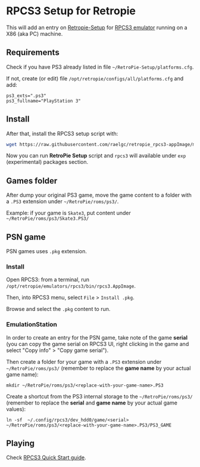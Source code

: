 # RPCS3 Setup for Retropie

This will add an entry on [Retropie-Setup](https://github.com/RetroPie/RetroPie-Setup) for [RPCS3 emulator](https://rpcs3.net) running on a X86 (aka PC) machine.

## Requirements

Check if you have PS3 already listed in file `~/RetroPie-Setup/platforms.cfg`.

If not, create (or edit) file `/opt/retropie/configs/all/platforms.cfg` and add:

```
ps3_exts=".ps3"
ps3_fullname="PlayStation 3"
```

## Install

After that, install the RPCS3 setup script with:

```bash
wget https://raw.githubusercontent.com/raelgc/retropie_rpcs3-appImage/master/rpcs3-appImage.sh -O ~/RetroPie-Setup/scriptmodules/emulators/rpcs3-appImage.sh
```

Now you can run **RetroPie Setup** script and `rpcs3` will available under `exp` (experimental) packages section.

## Games folder

After dump your original PS3 game, move the game content to a folder with a `.PS3` extension under `~/RetroPie/roms/ps3/`.

Example: if your game is `Skate3`, put content under `~/RetroPie/roms/ps3/Skate3.PS3/`

## PSN game

PSN games uses `.pkg` extension.

### Install

Open RPCS3: from a terminal, run `/opt/retropie/emulators/rpcs3/bin/rpcs3.AppImage`.

Then, into RPCS3 menu, select `File` > `Install .pkg`.

Browse and select the `.pkg` content to run.

### EmulationStation

In order to create an entry for the PSN game, take note of the game **serial** (you can copy the game serial on RPCS3 UI, right clicking in the game and select "Copy info" > "Copy game serial").

Then create a folder for your game  with a `.PS3` extension under `~/RetroPie/roms/ps3/` (remember to replace the **game name** by your actual game name):

    mkdir ~/RetroPie/roms/ps3/<replace-with-your-game-name>.PS3

Create a shortcut from the PS3 internal storage to the `~/RetroPie/roms/ps3/` (remember to replace the **serial** and **game name** by your actual game values):

    ln -sf  ~/.config/rpcs3/dev_hdd0/game/<serial> ~/RetroPie/roms/ps3/<replace-with-your-game-name>.PS3/PS3_GAME

## Playing

Check [RPCS3 Quick Start guide](https://rpcs3.net/quickstart).

